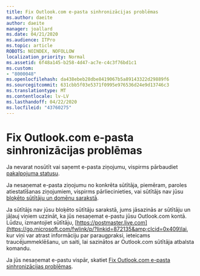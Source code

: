 ```yaml
---
title: Fix Outlook.com e-pasta sinhronizācijas problēmas
ms.author: daeite
author: daeite
manager: joallard
ms.date: 04/21/2020
ms.audience: ITPro
ms.topic: article
ROBOTS: NOINDEX, NOFOLLOW
localization_priority: Normal
ms.assetid: 6f48a145-b258-4d47-ac7e-c4c3f76bd1c1
ms.custom:
- "8000048"
ms.openlocfilehash: da438ebeb28dbe8419067b5a89143322d29889f6
ms.sourcegitcommit: 631cbb5f03e5371f0995e976536d24e9d13746c3
ms.translationtype: MT
ms.contentlocale: lv-LV
ms.lasthandoff: 04/22/2020
ms.locfileid: "43760275"
---
```

# <a name="fix-outlookcom-email-sync-issues"></a>Fix Outlook.com e-pasta sinhronizācijas problēmas

Ja nevarat nosūtīt vai saņemt e-pasta ziņojumu, vispirms pārbaudiet [pakalpojuma statusu](https://go.microsoft.com/fwlink/p/?linkid=837482&amp;clcid=0x409).
  
Ja nesaņemat e-pasta ziņojumu no konkrēta sūtītāja, piemēram, paroles atiestatīšanas ziņojumiem, vispirms pārliecinieties, vai sūtītājs nav jūsu [bloķēto sūtītāju un domēnu sarakstā](https://outlook.live.com/mail/options/mail/junkEmail/blockedSendersAndDomains).
  
Ja sūtītājs nav jūsu bloķēto sūtītāju sarakstā, jums jāsazinās ar sūtītāju un jāļauj viņiem uzzināt, ka jūs nesaņemat e-pastu jūsu Outlook.com kontā. Lūdzu, izmantojiet sūtītāju, [https://postmaster.live.com](https://go.microsoft.com/fwlink/p/?linkid=872135&amp;clcid=0x409)lai, kur viņi var atrast informāciju par paraugpraksi, ieteicams traucējummeklēšanu, un saiti, lai sazinātos ar Outlook.com sūtītāja atbalsta komandu.
  
Ja jūs nesaņemat e-pastu vispār, skatiet [Fix Outlook.com e-pasta sinhronizācijas problēmas](https://support.office.com/article/d39e3341-8d79-4bf1-b3c7-ded602233642?wt.mc_id=Office_Outlook_com_Alchemy).